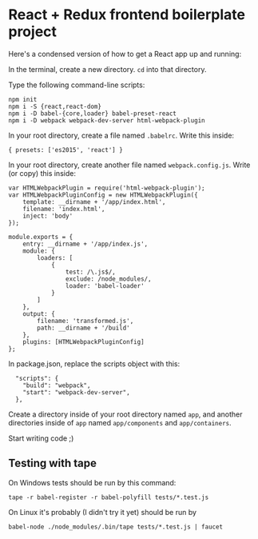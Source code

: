# React + Redux frontend boilerplate project

Here's a condensed version of how to get a React app up and running:

In the terminal, create a new directory. `cd` into that directory.

Type the following command-line scripts:

```
npm init
npm i -S {react,react-dom}
npm i -D babel-{core,loader} babel-preset-react
npm i -D webpack webpack-dev-server html-webpack-plugin
```

In your root directory, create a file named `.babelrc`. Write this inside:

```
{ presets: ['es2015', 'react'] }
```

In your root directory, create another file named `webpack.config.js`. Write (or copy) this inside:

```
var HTMLWebpackPlugin = require('html-webpack-plugin');
var HTMLWebpackPluginConfig = new HTMLWebpackPlugin({
	template: __dirname + '/app/index.html',
	filename: 'index.html',
	inject: 'body'
});

module.exports = {
	entry: __dirname + '/app/index.js',
	module: {
		loaders: [
			{
				test: /\.js$/,
				exclude: /node_modules/,
				loader: 'babel-loader'
			}
		]
	},
	output: {
		filename: 'transformed.js',
		path: __dirname + '/build'
	},
	plugins: [HTMLWebpackPluginConfig]
};
```

In package.json, replace the scripts object with this:

```
  "scripts": {
    "build": "webpack",
    "start": "webpack-dev-server",
  },
```

Create a directory inside of your root directory named `app`, and another directories inside of `app` named `app/components` and `app/containers`.

Start writing code ;)

## Testing with tape

On Windows tests should be run by this command:

```
tape -r babel-register -r babel-polyfill tests/*.test.js
```

On Linux it's probably (I didn't try it yet) should be run by 

```
babel-node ./node_modules/.bin/tape tests/*.test.js | faucet
```
